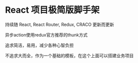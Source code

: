 # React 项目极简版脚手架
持续随 React, React Router, Redux, CRACO 更新而更新

异步action使用redux官方推荐的thunk方式

追求简洁，易用，减少各种心智负担

不追求大而全，作为一个基础的模板，在这个上面可以搭建业务项目
